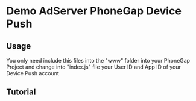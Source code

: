 # Demo AdServer PhoneGap Device Push

## Usage

You only need include this files into the "www" folder into your PhoneGap Project and change into "index.js" file your User ID and App ID of your Device Push account

## Tutorial

[Tutorial ES]: https://www.devicepush.com/es/phonegap-cordova/
[Tutorial EN]: https://www.devicepush.com/en/phonegap-cordova/
